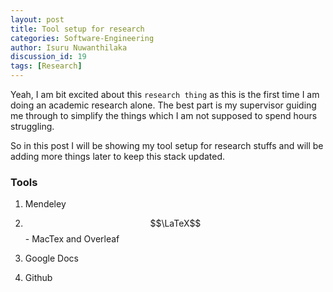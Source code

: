 ```yaml
---
layout: post
title: Tool setup for research
categories: Software-Engineering
author: Isuru Nuwanthilaka
discussion_id: 19
tags: [Research]
---
```


Yeah, I am bit excited about this `research thing` as this is the first time I am doing an academic research alone. The best part is my supervisor guiding me through to simplify the things which I am not supposed to spend hours struggling.

So in this post I will be showing my tool setup for research stuffs and will be adding more things later to keep this stack updated.

### Tools

1. Mendeley

2. $$\LaTeX$$ - MacTex and Overleaf

3. Google Docs

4. Github
